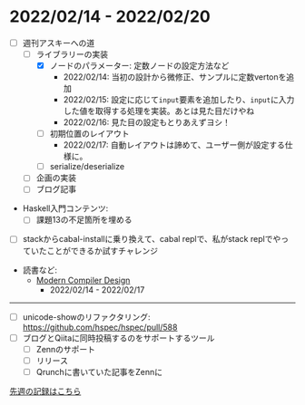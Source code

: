 # 2022/02/14 - 2022/02/20

- [ ] 週刊アスキーへの道
    - [ ] ライブラリーの実装
        - [x] ノードのパラメーター: 定数ノードの設定方法など
            - 2022/02/14: 当初の設計から微修正、サンプルに定数vertonを追加
            - 2022/02/15: 設定に応じて`input`要素を追加したり、`input`に入力した値を取得する処理を実装。あとは見た目だけやね
            - 2022/02/16: 見た目の設定もとりあえずヨシ！
        - [ ] 初期位置のレイアウト
            - 2022/02/17: 自動レイアウトは諦めて、ユーザー側が設定する仕様に。
        - [ ] serialize/deserialize
    - [ ] 企画の実装
    - [ ] ブログ記事
- Haskell入門コンテンツ:
    - [ ] 課題13の不足箇所を埋める
- [ ] stackからcabal-installに乗り換えて、cabal replで、私がstack replでやっていたことができるか試すチャレンジ
- 読書など:
    - [Modern Compiler Design](https://www.springer.com/jp/book/9781461446989)
        - 2022/02/14 - 2022/02/17

------

- [ ] unicode-showのリファクタリング: <https://github.com/hspec/hspec/pull/588>
- [ ] ブログとQiitaに同時投稿するのをサポートするツール
    - [ ] Zennのサポート
    - [ ] リリース
    - [ ] Qrunchに書いていた記事をZennに

[先週の記録はこちら](https://github.com/igrep/daily-commits/blob/5670334f16b7fdf9748a24f144cccb2ed3d6819d/yesterday.md)
